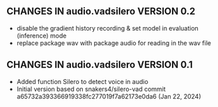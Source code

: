 ## CHANGES IN audio.vadsilero VERSION 0.2

- disable the gradient history recording & set model in evaluation (inference) mode
- replace package wav with package audio for reading in the wav file

## CHANGES IN audio.vadsilero VERSION 0.1

- Added function Silero to detect voice in audio
- Initial version based on snakers4/silero-vad commit a65732a393366919338fc277019f7a62173e0da6 (Jan 22, 2024)


